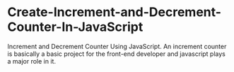 # Create-Increment-and-Decrement-Counter-In-JavaScript
Increment and Decrement Counter Using JavaScript. An increment counter is basically a basic project for the front-end developer and javascript plays a major role in it.
